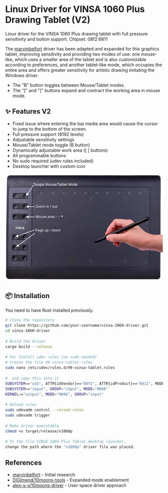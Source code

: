  
# Linux Driver for VINSA 1060 Plus Drawing Tablet (V2)

Linux driver for the VINSA 1060 Plus drawing tablet with full pressure sensitivity and button support. Chipset: 08f2:6811

The [marvinbelfort](https://github.com/marvinbelfort/mx002_linux_driver) driver has been adapted and expanded for this graphics tablet, improving sensitivity and providing two modes of use: one mouse-like, which uses a smaller area of ​​the tablet and is also customizable according to preferences, and another tablet-like mode, which occupies the entire area and offers greater sensitivity for artistic drawing imitating the Windows driver.

- The "B" button toggles between Mouse/Tablet modes.
- The "[" and "]" buttons expand and contract the working area in mouse mode.

## ✨ Features V2
-  Fixed issue where entering the top media area would cause the cursor to jump to the bottom of the screen.
-  Full pressure support (8192 levels)
-  Adjustable sensitivity settings
-  Mouse/Tablet mode toggle (B button)
-  Dynamically adjustable work area ([ ] buttons)
-  All programmable buttons
-  No sudo required (udev rules included)
-  Desktop launcher with custom icon

![Buttons help](https://github.com/feveal/Tablet-VINSA-1060-Plus-Linux-Driver/blob/main/driver/launcher/help/v1060p.png)

## 📦 Installation
You need to have Rust installed previously.

```bash
# Clone the repository
git clone https://github.com/your-username/vinsa-1060-driver.git
cd vinsa-1060-driver

# Build the driver
cargo build --release

# For Install udev rules (no sudo needed)
# Create the file 99-vinsa-tablet.rules
sudo nano /etc/udev/rules.d/99-vinsa-tablet.rules

#  and copy this into it
SUBSYSTEM=="usb", ATTR{idVendor}=="08f2", ATTR{idProduct}=="6811", MODE="0666"
SUBSYSTEM=="input", GROUP="input", MODE="0666"
KERNEL=="uinput", MODE="0666", GROUP="input"

# Reload rules
sudo udevadm control --reload-rules
sudo udevadm trigger

# Make driver executable
chmod +x target/release/v1060p

# In the file VINSA 1060 Plus Tablet.desktop launcher,
change the path where the "v1060p" driver file was placed.
```


## References
- [marvinbelfort](https://github.com/marvinbelfort) - Initial research
- [DIGImend/10moons-tools](https://github.com/DIGImend/10moons-tools) - Expanded mode enablement
- [alex-s-v/10moons-driver](https://github.com/alex-s-v/10moons-driver) - User-space driver approach
